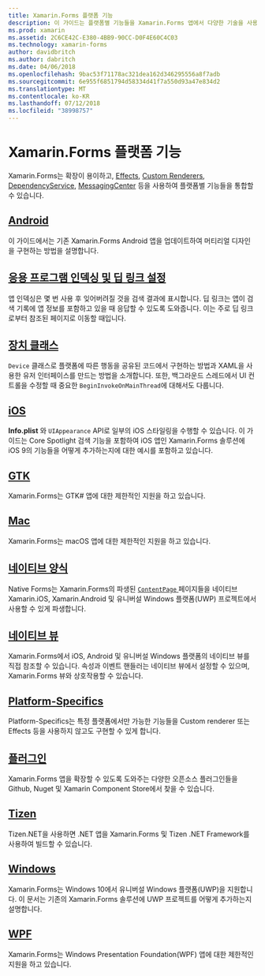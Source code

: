 ```yaml
---
title: Xamarin.Forms 플랫폼 기능
description: 이 가이드는 플랫폼별 기능들을 Xamarin.Forms 앱에서 다양한 기술을 사용하여 활용할 수 있는 방법을 설명합니다.
ms.prod: xamarin
ms.assetid: 2C6CE42C-E380-4BB9-90CC-D0F4E60C4C03
ms.technology: xamarin-forms
author: davidbritch
ms.author: dabritch
ms.date: 04/06/2018
ms.openlocfilehash: 9bac53f71178ac321dea162d346295556a8f7adb
ms.sourcegitcommit: 6e955f6851794d58334d41f7a550d93a47e834d2
ms.translationtype: MT
ms.contentlocale: ko-KR
ms.lasthandoff: 07/12/2018
ms.locfileid: "38998757"
---
```

# <a name="xamarinforms-platform-features"></a>Xamarin.Forms 플랫폼 기능

Xamarin.Forms는 확장이 용이하고,  [Effects](~/xamarin-forms/app-fundamentals/effects/index.md), [Custom Renderers](~/xamarin-forms/app-fundamentals/custom-renderer/index.md), [DependencyService](~/xamarin-forms/app-fundamentals/dependency-service/index.md), [MessagingCenter](~/xamarin-forms/app-fundamentals/messaging-center.md) 등을 사용하여 플랫폼별 기능들을 통합할 수 있습니다.

## <a name="androidandroidindexmd"></a>[Android](android/index.md)

이 가이드에서는 기존 Xamarin.Forms Android 앱을 업데이트하여 머티리얼 디자인을 구현하는 방법을 설명합니다.

## <a name="application-indexing-and-deep-linkingdeep-linkingmd"></a>[응용 프로그램 인덱싱 및 딥 링크 설정](deep-linking.md)

앱 인덱싱은 몇 번 사용 후 잊어버려질 것을 검색 결과에 표시합니다. 딥 링크는 앱이 검색 기록에 앱 정보를 포함하고 있을 때 응답할 수 있도록 도와줍니다. 이는 주로 딥 링크로부터 참조된 페이지로 이동할 때입니다.

## <a name="device-classdevicemd"></a>[장치 클래스](device.md)

`Device` 클래스로 플랫폼에 따른 행동을 공유된 코드에서 구현하는 방법과 XAML을 사용한 유저 인터페이스를 만드는 방법을 소개합니다. 또한, 백그라운드 스레드에서 UI 컨트롤을 수정할 때 중요한 `BeginInvokeOnMainThread`에 대해서도 다룹니다.

## <a name="iosiosindexmd"></a>[iOS](ios/index.md)

**Info.plist** 와 `UIAppearance` API로 일부의 iOS 스타일링을 수행할 수 있습니다. 이 가이드는 Core Spotlight 검색 기능을 포함하여 iOS 앱인 Xamarin.Forms 솔루션에 iOS 9의 기능들을 어떻게 추가하는지에 대한 예시를 포함하고 있습니다.

## <a name="gtkgtkmd"></a>[GTK](gtk.md)

Xamarin.Forms는 GTK# 앱에 대한 제한적인 지원을 하고 있습니다.

## <a name="macmacmd"></a>[Mac](mac.md)

Xamarin.Forms는 macOS 앱에 대한 제한적인 지원을 하고 있습니다.

## <a name="native-formsnative-formsmd"></a>[네이티브 양식](native-forms.md)

Native Forms는 Xamarin.Forms의 파생된 [ `ContentPage` ](xref:Xamarin.Forms.ContentPage) 페이지들을 네이티브 Xamarin.iOS, Xamarin.Android 및 유니버설 Windows 플랫폼(UWP) 프로젝트에서 사용할 수 있게 파생합니다.

## <a name="native-viewsnative-viewsindexmd"></a>[네이티브 뷰](native-views/index.md)

Xamarin.Forms에서 iOS, Android 및 유니버설 Windows 플랫폼의 네이티브 뷰를 직접 참조할 수 있습니다. 속성과 이벤트 핸들러는 네이티브 뷰에서 설정할 수 있으며, Xamarin.Forms 뷰와 상호작용할 수 있습니다.

## <a name="platform-specificsplatform-specificsindexmd"></a>[Platform-Specifics](platform-specifics/index.md)

Platform-Specifics는 특정 플랫폼에서만 가능한 기능들을 Custom renderer 또는 Effects 등을 사용하지 않고도 구현할 수 있게 합니다.

## <a name="pluginspluginsmd"></a>[플러그인](plugins.md)

Xamarin.Forms 앱을 확장할 수 있도록 도와주는 다양한 오픈소스 플러그인들을 Github, Nuget 및 Xamarin Component Store에서 찾을 수 있습니다.

## <a name="tizentizenmd"></a>[Tizen](tizen.md)

Tizen.NET을 사용하면 .NET 앱을 Xamarin.Forms 및 Tizen .NET Framework를 사용하여 빌드할 수 있습니다.

## <a name="windowswindowsindexmd"></a>[Windows](windows/index.md)

Xamarin.Forms는 Windows 10에서 유니버설 Windows 플랫폼(UWP)을 지원합니다. 이 문서는 기존의 Xamarin.Forms 솔루션에 UWP 프로젝트를 어떻게 추가하는지 설명합니다.

## <a name="wpfwpfmd"></a>[WPF](wpf.md)

Xamarin.Forms는 Windows Presentation Foundation(WPF) 앱에 대한 제한적인 지원을 하고 있습니다.
